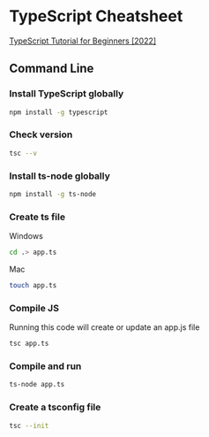 # TypeScript Cheatsheet

[TypeScript Tutorial for Beginners [2022]](https://www.youtube.com/watch?v=d56mG7DezGs)

## Command Line

### Install TypeScript globally

```bash
npm install -g typescript
```

### Check version

```bash
tsc --v
```

### Install ts-node globally

```bash
npm install -g ts-node
```

### Create ts file

Windows

```bash
cd .> app.ts
```

Mac

```bash
touch app.ts
```

### Compile JS

Running this code will create or update an app.js file

```bash
tsc app.ts
```

### Compile and run

```bash
ts-node app.ts
```

### Create a tsconfig file

```bash
tsc --init
```
